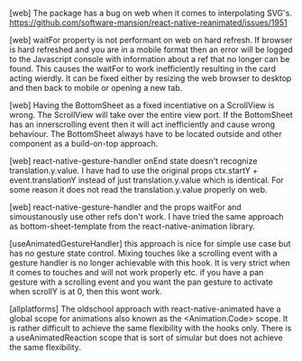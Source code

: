 [web] The package has a bug on web when it comes to interpolating SVG's.
https://github.com/software-mansion/react-native-reanimated/issues/1951

[web] waitFor property is not performant on web on hard refresh.
If browser is hard refreshed and you are in a mobile format then an error will be
logged to the Javascript console with information about a ref that no longer can be found.
This causes the waitFor to work inefficiently resulting in the card acting wierdly.
It can be fixed either by resizing the web browser to desktop and then back to
mobile or opening a new tab.

[web] Having the BottomSheet as a fixed incentiative on a ScrollView is wrong. The
ScrollView will take over the entire view port. If the BottomSheet has an innerscrolling event
then it will act inefficiently and cause wrong behaviour. The BottomSheet always have to be
located outside and other component as a build-on-top approach. 

[web] react-native-gesture-handler onEnd state doesn't recognize translation.y.value. I have had to use the original props ctx.startY +
event.translationY instead of just translation.y.value which is identical. For some reason it does not read the translation.y.value properly on web.

[web] react-native-gesture-handler and the props waitFor and simoustanously use other refs don't work. I have tried
the same approach as bottom-sheet-template from the react-native-animation library.

[useAnimatedGestureHandler] this approach is nice for simple use case but has no gesture state control.
Mixing touches like a scrolling event with a gesture handler is no longer achievable with this hook.
It is very strict when it comes to touches and will not work properly etc. if you have a pan gesture
with a scrolling event and you want the pan gesture to activate when scrollY is at 0, then this wont 
work.

[allplatforms] The oldschool approach with react-native-animated have a global scope for animations
also known as the <Animation.Code> scope. It is rather difficult to achieve the same flexibility with the
hooks only. There is a useAnimatedReaction scope that is sort of simular but does not achieve the same
flexibility.